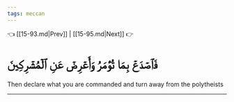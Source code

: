 ```yaml
---
tags: meccan
---
```


👈 [[15-93.md|Prev]] | [[15-95.md|Next]] 👉

# فَٱصۡدَعۡ بِمَا تُؤۡمَرُ وَأَعۡرِضۡ عَنِ ٱلۡمُشۡرِكِينَ

Then declare what you are commanded and turn away from the polytheists

---

